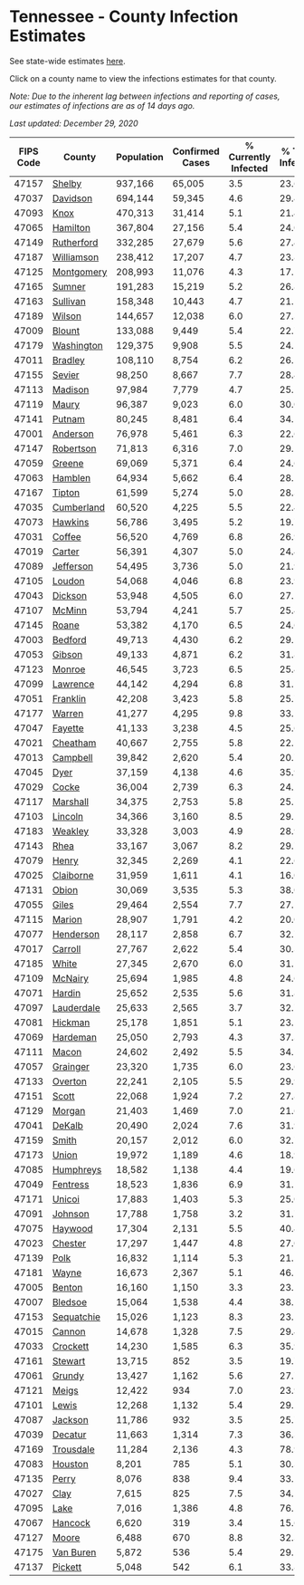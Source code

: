 # Tennessee - County Infection Estimates

See state-wide estimates [here](/infections/us-tn).

Click on a county name to view the infections estimates for that county.

*Note: Due to the inherent lag between infections and reporting of cases, our estimates of infections are as of 14 days ago.*

*Last updated: December 29, 2020*

|   FIPS Code |                   County |   Population |   Confirmed Cases |   % Currently Infected |   % Total Infected |
|-------------|--------------------------|--------------|-------------------|------------------------|--------------------|
|       47157 |         [Shelby](shelby) |      937,166 |            65,005 |                    3.5 |               23.6 |
|       47037 |     [Davidson](davidson) |      694,144 |            59,345 |                    4.6 |               29.4 |
|       47093 |             [Knox](knox) |      470,313 |            31,414 |                    5.1 |               21.4 |
|       47065 |     [Hamilton](hamilton) |      367,804 |            27,156 |                    5.4 |               24.0 |
|       47149 | [Rutherford](rutherford) |      332,285 |            27,679 |                    5.6 |               27.4 |
|       47187 | [Williamson](williamson) |      238,412 |            17,207 |                    4.7 |               23.8 |
|       47125 | [Montgomery](montgomery) |      208,993 |            11,076 |                    4.3 |               17.2 |
|       47165 |         [Sumner](sumner) |      191,283 |            15,219 |                    5.2 |               26.8 |
|       47163 |     [Sullivan](sullivan) |      158,348 |            10,443 |                    4.7 |               21.1 |
|       47189 |         [Wilson](wilson) |      144,657 |            12,038 |                    6.0 |               27.3 |
|       47009 |         [Blount](blount) |      133,088 |             9,449 |                    5.4 |               22.7 |
|       47179 | [Washington](washington) |      129,375 |             9,908 |                    5.5 |               24.5 |
|       47011 |       [Bradley](bradley) |      108,110 |             8,754 |                    6.2 |               26.5 |
|       47155 |         [Sevier](sevier) |       98,250 |             8,667 |                    7.7 |               28.4 |
|       47113 |       [Madison](madison) |       97,984 |             7,779 |                    4.7 |               25.5 |
|       47119 |           [Maury](maury) |       96,387 |             9,023 |                    6.0 |               30.0 |
|       47141 |         [Putnam](putnam) |       80,245 |             8,481 |                    6.4 |               34.5 |
|       47001 |     [Anderson](anderson) |       76,978 |             5,461 |                    6.3 |               22.6 |
|       47147 |   [Robertson](robertson) |       71,813 |             6,316 |                    7.0 |               29.2 |
|       47059 |         [Greene](greene) |       69,069 |             5,371 |                    6.4 |               24.6 |
|       47063 |       [Hamblen](hamblen) |       64,934 |             5,662 |                    6.4 |               28.2 |
|       47167 |         [Tipton](tipton) |       61,599 |             5,274 |                    5.0 |               28.3 |
|       47035 | [Cumberland](cumberland) |       60,520 |             4,225 |                    5.5 |               22.4 |
|       47073 |       [Hawkins](hawkins) |       56,786 |             3,495 |                    5.2 |               19.7 |
|       47031 |         [Coffee](coffee) |       56,520 |             4,769 |                    6.8 |               26.9 |
|       47019 |         [Carter](carter) |       56,391 |             4,307 |                    5.0 |               24.4 |
|       47089 |   [Jefferson](jefferson) |       54,495 |             3,736 |                    5.0 |               21.9 |
|       47105 |         [Loudon](loudon) |       54,068 |             4,046 |                    6.8 |               23.9 |
|       47043 |       [Dickson](dickson) |       53,948 |             4,505 |                    6.0 |               27.2 |
|       47107 |         [McMinn](mcminn) |       53,794 |             4,241 |                    5.7 |               25.4 |
|       47145 |           [Roane](roane) |       53,382 |             4,170 |                    6.5 |               24.6 |
|       47003 |       [Bedford](bedford) |       49,713 |             4,430 |                    6.2 |               29.5 |
|       47053 |         [Gibson](gibson) |       49,133 |             4,871 |                    6.2 |               31.8 |
|       47123 |         [Monroe](monroe) |       46,545 |             3,723 |                    6.5 |               25.4 |
|       47099 |     [Lawrence](lawrence) |       44,142 |             4,294 |                    6.8 |               31.1 |
|       47051 |     [Franklin](franklin) |       42,208 |             3,423 |                    5.8 |               25.7 |
|       47177 |         [Warren](warren) |       41,277 |             4,295 |                    9.8 |               33.1 |
|       47047 |       [Fayette](fayette) |       41,133 |             3,238 |                    4.5 |               25.6 |
|       47021 |     [Cheatham](cheatham) |       40,667 |             2,755 |                    5.8 |               22.1 |
|       47013 |     [Campbell](campbell) |       39,842 |             2,620 |                    5.4 |               20.7 |
|       47045 |             [Dyer](dyer) |       37,159 |             4,138 |                    4.6 |               35.9 |
|       47029 |           [Cocke](cocke) |       36,004 |             2,739 |                    6.3 |               24.2 |
|       47117 |     [Marshall](marshall) |       34,375 |             2,753 |                    5.8 |               25.5 |
|       47103 |       [Lincoln](lincoln) |       34,366 |             3,160 |                    8.5 |               29.2 |
|       47183 |       [Weakley](weakley) |       33,328 |             3,003 |                    4.9 |               28.9 |
|       47143 |             [Rhea](rhea) |       33,167 |             3,067 |                    8.2 |               29.7 |
|       47079 |           [Henry](henry) |       32,345 |             2,269 |                    4.1 |               22.6 |
|       47025 |   [Claiborne](claiborne) |       31,959 |             1,611 |                    4.1 |               16.0 |
|       47131 |           [Obion](obion) |       30,069 |             3,535 |                    5.3 |               38.0 |
|       47055 |           [Giles](giles) |       29,464 |             2,554 |                    7.7 |               27.5 |
|       47115 |         [Marion](marion) |       28,907 |             1,791 |                    4.2 |               20.0 |
|       47077 |   [Henderson](henderson) |       28,117 |             2,858 |                    6.7 |               32.7 |
|       47017 |       [Carroll](carroll) |       27,767 |             2,622 |                    5.4 |               30.3 |
|       47185 |           [White](white) |       27,345 |             2,670 |                    6.0 |               31.1 |
|       47109 |       [McNairy](mcnairy) |       25,694 |             1,985 |                    4.8 |               24.6 |
|       47071 |         [Hardin](hardin) |       25,652 |             2,535 |                    5.6 |               31.8 |
|       47097 | [Lauderdale](lauderdale) |       25,633 |             2,565 |                    3.7 |               32.7 |
|       47081 |       [Hickman](hickman) |       25,178 |             1,851 |                    5.1 |               23.5 |
|       47069 |     [Hardeman](hardeman) |       25,050 |             2,793 |                    4.3 |               37.3 |
|       47111 |           [Macon](macon) |       24,602 |             2,492 |                    5.5 |               34.5 |
|       47057 |     [Grainger](grainger) |       23,320 |             1,735 |                    6.0 |               23.6 |
|       47133 |       [Overton](overton) |       22,241 |             2,105 |                    5.5 |               29.9 |
|       47151 |           [Scott](scott) |       22,068 |             1,924 |                    7.2 |               27.8 |
|       47129 |         [Morgan](morgan) |       21,403 |             1,469 |                    7.0 |               21.6 |
|       47041 |         [DeKalb](dekalb) |       20,490 |             2,024 |                    7.6 |               31.9 |
|       47159 |           [Smith](smith) |       20,157 |             2,012 |                    6.0 |               32.7 |
|       47173 |           [Union](union) |       19,972 |             1,189 |                    4.6 |               18.9 |
|       47085 |   [Humphreys](humphreys) |       18,582 |             1,138 |                    4.4 |               19.6 |
|       47049 |     [Fentress](fentress) |       18,523 |             1,836 |                    6.9 |               31.1 |
|       47171 |         [Unicoi](unicoi) |       17,883 |             1,403 |                    5.3 |               25.0 |
|       47091 |       [Johnson](johnson) |       17,788 |             1,758 |                    3.2 |               31.7 |
|       47075 |       [Haywood](haywood) |       17,304 |             2,131 |                    5.5 |               40.4 |
|       47023 |       [Chester](chester) |       17,297 |             1,447 |                    4.8 |               27.0 |
|       47139 |             [Polk](polk) |       16,832 |             1,114 |                    5.3 |               21.5 |
|       47181 |           [Wayne](wayne) |       16,673 |             2,367 |                    5.1 |               46.5 |
|       47005 |         [Benton](benton) |       16,160 |             1,150 |                    3.3 |               23.1 |
|       47007 |       [Bledsoe](bledsoe) |       15,064 |             1,538 |                    4.4 |               38.2 |
|       47153 | [Sequatchie](sequatchie) |       15,026 |             1,123 |                    8.3 |               23.5 |
|       47015 |         [Cannon](cannon) |       14,678 |             1,328 |                    7.5 |               29.4 |
|       47033 |     [Crockett](crockett) |       14,230 |             1,585 |                    6.3 |               35.9 |
|       47161 |       [Stewart](stewart) |       13,715 |               852 |                    3.5 |               19.7 |
|       47061 |         [Grundy](grundy) |       13,427 |             1,162 |                    5.6 |               27.7 |
|       47121 |           [Meigs](meigs) |       12,422 |               934 |                    7.0 |               23.9 |
|       47101 |           [Lewis](lewis) |       12,268 |             1,132 |                    5.4 |               29.2 |
|       47087 |       [Jackson](jackson) |       11,786 |               932 |                    3.5 |               25.7 |
|       47039 |       [Decatur](decatur) |       11,663 |             1,314 |                    7.3 |               36.3 |
|       47169 |   [Trousdale](trousdale) |       11,284 |             2,136 |                    4.3 |               78.9 |
|       47083 |       [Houston](houston) |        8,201 |               785 |                    5.1 |               30.3 |
|       47135 |           [Perry](perry) |        8,076 |               838 |                    9.4 |               33.2 |
|       47027 |             [Clay](clay) |        7,615 |               825 |                    7.5 |               34.5 |
|       47095 |             [Lake](lake) |        7,016 |             1,386 |                    4.8 |               76.1 |
|       47067 |       [Hancock](hancock) |        6,620 |               319 |                    3.4 |               15.6 |
|       47127 |           [Moore](moore) |        6,488 |               670 |                    8.8 |               32.3 |
|       47175 |   [Van Buren](van-buren) |        5,872 |               536 |                    5.4 |               29.1 |
|       47137 |       [Pickett](pickett) |        5,048 |               542 |                    6.1 |               33.8 |